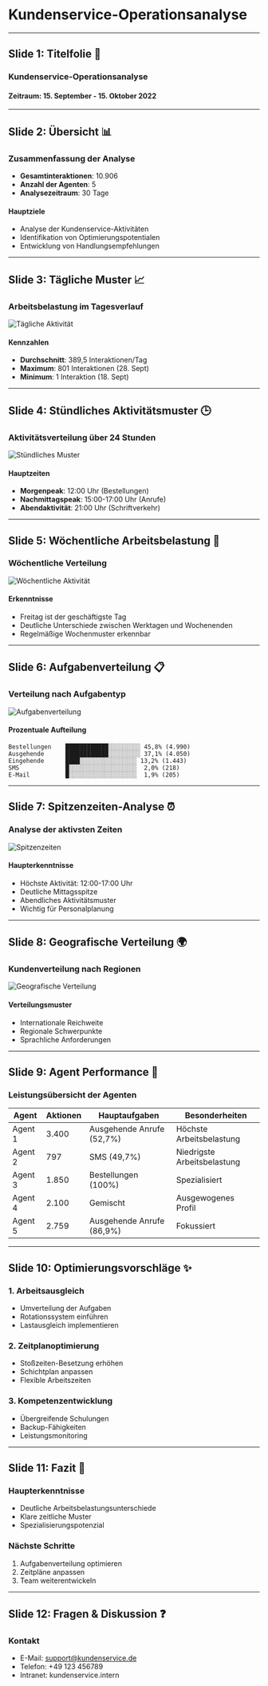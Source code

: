 # Kundenservice-Operationsanalyse

---

## Slide 1: Titelfolie 🎯

### Kundenservice-Operationsanalyse
#### Zeitraum: 15. September - 15. Oktober 2022

---

## Slide 2: Übersicht 📊

### Zusammenfassung der Analyse
- **Gesamtinteraktionen**: 10.906
- **Anzahl der Agenten**: 5
- **Analysezeitraum**: 30 Tage

#### Hauptziele
- Analyse der Kundenservice-Aktivitäten
- Identifikation von Optimierungspotentialen
- Entwicklung von Handlungsempfehlungen

---

## Slide 3: Tägliche Muster 📈

### Arbeitsbelastung im Tagesverlauf
![Tägliche Aktivität](daily_workload.png)

#### Kennzahlen
- **Durchschnitt**: 389,5 Interaktionen/Tag
- **Maximum**: 801 Interaktionen (28. Sept)
- **Minimum**: 1 Interaktion (18. Sept)

---

## Slide 4: Stündliches Aktivitätsmuster 🕒

### Aktivitätsverteilung über 24 Stunden
![Stündliches Muster](hourly_pattern.png)

#### Hauptzeiten
- **Morgenpeak**: 12:00 Uhr (Bestellungen)
- **Nachmittagspeak**: 15:00-17:00 Uhr (Anrufe)
- **Abendaktivität**: 21:00 Uhr (Schriftverkehr)

---

## Slide 5: Wöchentliche Arbeitsbelastung 📅

### Wöchentliche Verteilung
![Wöchentliche Aktivität](weekly_workload.png)

#### Erkenntnisse
- Freitag ist der geschäftigste Tag
- Deutliche Unterschiede zwischen Werktagen und Wochenenden
- Regelmäßige Wochenmuster erkennbar

---

## Slide 6: Aufgabenverteilung 📋

### Verteilung nach Aufgabentyp
![Aufgabenverteilung](weekly_task_distribution.png)

#### Prozentuale Aufteilung
```
Bestellungen    ████████████░░░░░░░░░ 45,8% (4.990)
Ausgehende      ████████████░░░░░░░░░ 37,1% (4.050)
Eingehende      ████░░░░░░░░░░░░░░░░ 13,2% (1.443)
SMS             █░░░░░░░░░░░░░░░░░░░  2,0% (218)
E-Mail          █░░░░░░░░░░░░░░░░░░░  1,9% (205)
```

---

## Slide 7: Spitzenzeiten-Analyse ⏰

### Analyse der aktivsten Zeiten
![Spitzenzeiten](peak_hours_analysis.png)

#### Haupterkenntnisse
- Höchste Aktivität: 12:00-17:00 Uhr
- Deutliche Mittagsspitze
- Abendliches Aktivitätsmuster
- Wichtig für Personalplanung

---

## Slide 8: Geografische Verteilung 🌍

### Kundenverteilung nach Regionen
![Geografische Verteilung](country_distribution.png)

#### Verteilungsmuster
- Internationale Reichweite
- Regionale Schwerpunkte
- Sprachliche Anforderungen

---

## Slide 9: Agent Performance 👥

### Leistungsübersicht der Agenten

| Agent | Aktionen | Hauptaufgaben | Besonderheiten |
|-------|----------|---------------|----------------|
| Agent 1 | 3.400 | Ausgehende Anrufe (52,7%) | Höchste Arbeitsbelastung |
| Agent 2 | 797 | SMS (49,7%) | Niedrigste Arbeitsbelastung |
| Agent 3 | 1.850 | Bestellungen (100%) | Spezialisiert |
| Agent 4 | 2.100 | Gemischt | Ausgewogenes Profil |
| Agent 5 | 2.759 | Ausgehende Anrufe (86,9%) | Fokussiert |

---

## Slide 10: Optimierungsvorschläge ✨

### 1. Arbeitsausgleich
- Umverteilung der Aufgaben
- Rotationssystem einführen
- Lastausgleich implementieren

### 2. Zeitplanoptimierung
- Stoßzeiten-Besetzung erhöhen
- Schichtplan anpassen
- Flexible Arbeitszeiten

### 3. Kompetenzentwicklung
- Übergreifende Schulungen
- Backup-Fähigkeiten
- Leistungsmonitoring

---

## Slide 11: Fazit 🎯

### Haupterkenntnisse
- Deutliche Arbeitsbelastungsunterschiede
- Klare zeitliche Muster
- Spezialisierungspotenzial

### Nächste Schritte
1. Aufgabenverteilung optimieren
2. Zeitpläne anpassen
3. Team weiterentwickeln

---

## Slide 12: Fragen & Diskussion ❓

### Kontakt
- E-Mail: support@kundenservice.de
- Telefon: +49 123 456789
- Intranet: kundenservice.intern